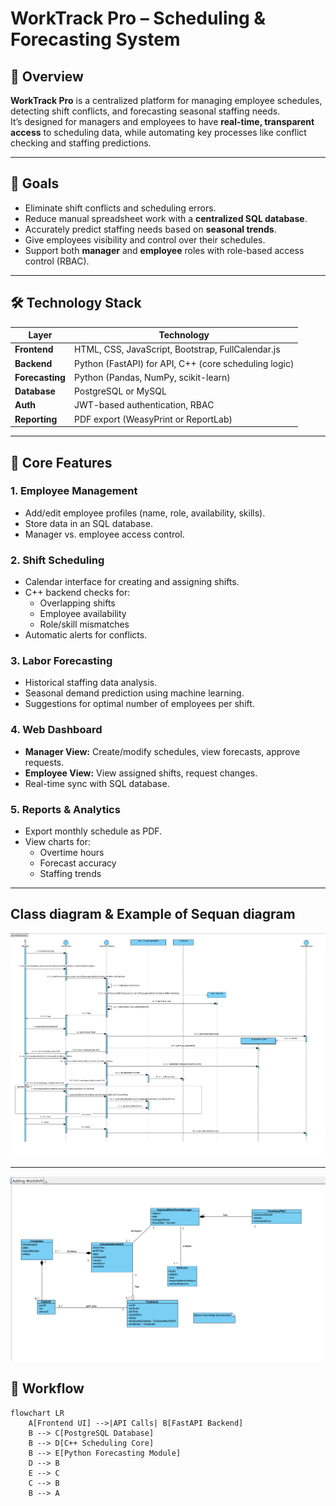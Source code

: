 # WorkTrack Pro – Scheduling & Forecasting System

## 📌 Overview
**WorkTrack Pro** is a centralized platform for managing employee schedules, detecting shift conflicts, and forecasting seasonal staffing needs.  
It’s designed for managers and employees to have **real-time, transparent access** to scheduling data, while automating key processes like conflict checking and staffing predictions.

---

## 🎯 Goals
- Eliminate shift conflicts and scheduling errors.
- Reduce manual spreadsheet work with a **centralized SQL database**.
- Accurately predict staffing needs based on **seasonal trends**.
- Give employees visibility and control over their schedules.
- Support both **manager** and **employee** roles with role-based access control (RBAC).

---

## 🛠 Technology Stack

| Layer          | Technology |
|----------------|------------|
| **Frontend**   | HTML, CSS, JavaScript, Bootstrap, FullCalendar.js |
| **Backend**    | Python (FastAPI) for API, C++ (core scheduling logic) |
| **Forecasting**| Python (Pandas, NumPy, scikit-learn) |
| **Database**   | PostgreSQL or MySQL |
| **Auth**       | JWT-based authentication, RBAC |
| **Reporting**  | PDF export (WeasyPrint or ReportLab) |

---

## 🔑 Core Features

### 1. Employee Management
- Add/edit employee profiles (name, role, availability, skills).
- Store data in an SQL database.
- Manager vs. employee access control.

### 2. Shift Scheduling
- Calendar interface for creating and assigning shifts.
- C++ backend checks for:
  - Overlapping shifts
  - Employee availability
  - Role/skill mismatches
- Automatic alerts for conflicts.

### 3. Labor Forecasting
- Historical staffing data analysis.
- Seasonal demand prediction using machine learning.
- Suggestions for optimal number of employees per shift.

### 4. Web Dashboard
- **Manager View:** Create/modify schedules, view forecasts, approve requests.
- **Employee View:** View assigned shifts, request changes.
- Real-time sync with SQL database.

### 5. Reports & Analytics
- Export monthly schedule as PDF.
- View charts for:
  - Overtime hours
  - Forecast accuracy
  - Staffing trends

---
## Class diagram & Example of Sequan diagram
![Alt text](image/se.png)

---
![Alt text](image/class.png)


## 🔄 Workflow

```mermaid
flowchart LR
    A[Frontend UI] -->|API Calls| B[FastAPI Backend]
    B --> C[PostgreSQL Database]
    B --> D[C++ Scheduling Core]
    B --> E[Python Forecasting Module]
    D --> B
    E --> C
    C --> B
    B --> A

